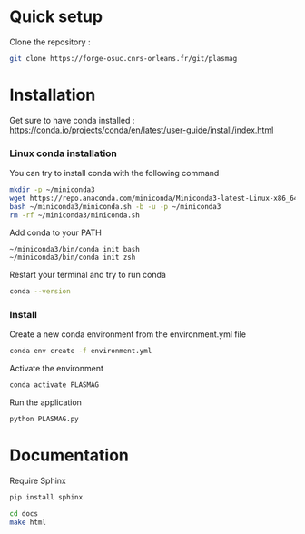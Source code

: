 
# Quick setup

Clone the repository : 

```bash
git clone https://forge-osuc.cnrs-orleans.fr/git/plasmag
```

# Installation


Get sure to have conda installed : https://conda.io/projects/conda/en/latest/user-guide/install/index.html

### Linux conda installation

You can try to install conda with the following command

```bash
mkdir -p ~/miniconda3
wget https://repo.anaconda.com/miniconda/Miniconda3-latest-Linux-x86_64.sh -O ~/miniconda3/miniconda.sh
bash ~/miniconda3/miniconda.sh -b -u -p ~/miniconda3
rm -rf ~/miniconda3/miniconda.sh
```

Add conda to your PATH

```bash
~/miniconda3/bin/conda init bash
~/miniconda3/bin/conda init zsh
```
Restart your terminal and try to run conda

```bash
conda --version
```

### Install

Create a new conda environment from the environment.yml file

```bash
conda env create -f environment.yml
```

Activate the environment

```bash
conda activate PLASMAG
```

Run the application

```bash
python PLASMAG.py
```



# Documentation

Require Sphinx

```bash
pip install sphinx
```

```bash
cd docs
make html
```
